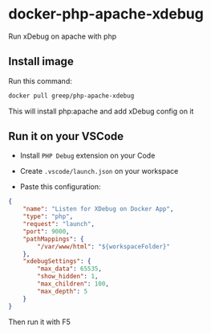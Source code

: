 # docker-php-apache-xdebug
Run xDebug on apache with php

## Install image

Run this command:

```bash
docker pull greep/php-apache-xdebug
```

This will install php:apache and add xDebug config on it

## Run it on your VSCode

- Install `PHP Debug` extension on your Code

- Create `.vscode/launch.json` on your workspace

- Paste this configuration:
```json
{
    "name": "Listen for XDebug on Docker App",
    "type": "php",
    "request": "launch",
    "port": 9000,
    "pathMappings": {
        "/var/www/html": "${workspaceFolder}"
    },
    "xdebugSettings": {
        "max_data": 65535,
        "show_hidden": 1,
        "max_children": 100,
        "max_depth": 5
    }
}
```

Then run it with F5
